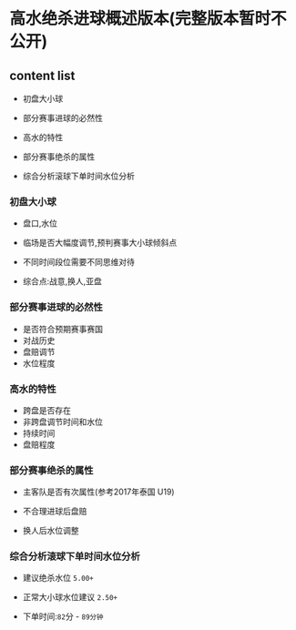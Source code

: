# 高水绝杀进球概述版本(完整版本暂时不公开)


## content list 

- 初盘大小球

- 部分赛事进球的必然性

- 高水的特性

- 部分赛事绝杀的属性

- 综合分析滚球下单时间水位分析


###  初盘大小球

- 盘口,水位
- 临场是否大幅度调节,预判赛事大小球倾斜点
- 不同时间段位需要不同思维对待

- 综合点:战意,换人,亚盘

###  部分赛事进球的必然性

- 是否符合预期赛事赛国
- 对战历史
- 盘赔调节
- 水位程度

### 高水的特性

- 跨盘是否存在
- 非跨盘调节时间和水位
- 持续时间
- 盘赔程度

###  部分赛事绝杀的属性

- 主客队是否有次属性(参考2017年泰国 U19)

- 不合理进球后盘赔

- 换人后水位调整


###  综合分析滚球下单时间水位分析

- 建议绝杀水位 `5.00+`

- 正常大小球水位建议 `2.50+`

- 下单时间:`82`分 - `89分钟`
